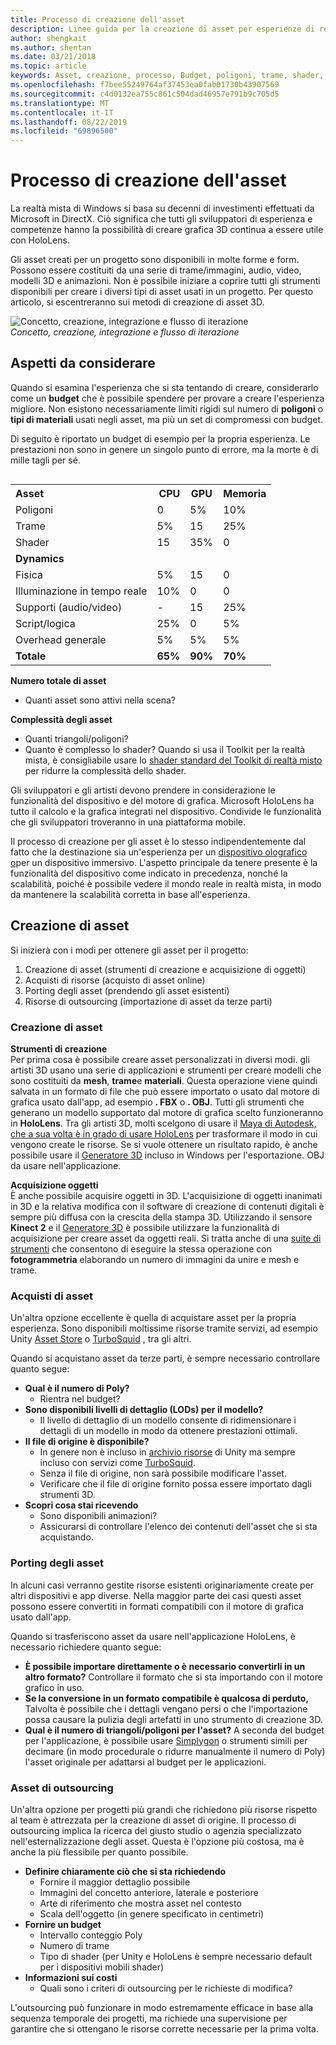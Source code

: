 ```yaml
---
title: Processo di creazione dell'asset
description: Linee guida per la creazione di asset per esperienze di realtà miste.
author: shengkait
ms.author: shentan
ms.date: 03/21/2018
ms.topic: article
keywords: Asset, creazione, processo, Budget, poligoni, trame, shader, prestazioni
ms.openlocfilehash: f7bee55249764af37453ea0fab01730b43907569
ms.sourcegitcommit: c4d0132ea755c861c504dad46957e791b9c705d5
ms.translationtype: MT
ms.contentlocale: it-IT
ms.lasthandoff: 08/22/2019
ms.locfileid: "69896500"
---
```

# <a name="asset-creation-process"></a>Processo di creazione dell'asset

La realtà mista di Windows si basa su decenni di investimenti effettuati da Microsoft in DirectX. Ciò significa che tutti gli sviluppatori di esperienza e competenze hanno la possibilità di creare grafica 3D continua a essere utile con HoloLens.

Gli asset creati per un progetto sono disponibili in molte forme e form. Possono essere costituiti da una serie di trame/immagini, audio, video, modelli 3D e animazioni. Non è possibile iniziare a coprire tutti gli strumenti disponibili per creare i diversi tipi di asset usati in un progetto. Per questo articolo, si escentreranno sui metodi di creazione di asset 3D.

![Concetto, creazione, integrazione e flusso di iterazione](images/concept-creation-integration-iteration-flow-640px.jpg)<br>
*Concetto, creazione, integrazione e flusso di iterazione*

## <a name="things-to-consider"></a>Aspetti da considerare

Quando si esamina l'esperienza che si sta tentando di creare, considerarlo come un **budget** che è possibile spendere per provare a creare l'esperienza migliore. Non esistono necessariamente limiti rigidi sul numero di **poligoni** o **tipi di materiali** usati negli asset, ma più un set di compromessi con budget.

Di seguito è riportato un budget di esempio per la propria esperienza. Le prestazioni non sono in genere un singolo punto di errore, ma la morte è di mille tagli per sé.
<br>

<table style="float:right; margin-left: 10px;">
<tr>
<th style="text-align:left;"><b>Asset</b></th><th style="text-align:right;"> CPU</th><th> GPU</th><th> Memoria</th>
</tr><tr>
<td> Poligoni</td><td> 0</td><td> 5%</td><td> 10%</td>
</tr><tr>
<td> Trame</td><td> 5%</td><td> 15</td><td>25%</td>
</tr><tr>
<td> Shader</td><td> 15</td><td> 35%</td><td> 0</td>
</tr><tr>
<td> <b>Dynamics</b></td><td></td><td></td><td></td>
</tr><tr>
<td> Fisica</td><td> 5%</td><td> 15</td><td> 0</td>
</tr><tr>
<td> Illuminazione in tempo reale</td><td> 10%</td><td> 0</td><td> 0</td>
</tr><tr>
<td> Supporti (audio/video)</td><td> -</td><td> 15</td><td> 25%</td>
</tr><tr>
<td> Script/logica</td><td> 25%</td><td> 0</td><td> 5%</td>
</tr><tr>
<td> Overhead generale</td><td> 5%</td><td> 5%</td><td> 5%</td>
</tr><tr>
<td> <b>Totale</b></td><td> <b>65%</b></td><td> <b>90%</b></td><td> <b>70%</b></td>
</tr>
</table>

**Numero totale di asset**
* Quanti asset sono attivi nella scena?

**Complessità degli asset**
* Quanti triangoli/poligoni?
* Quanto è complesso lo shader? Quando si usa il Toolkit per la realtà mista, è consigliabile usare lo [shader standard del Toolkit di realtà misto](https://github.com/microsoft/MixedRealityToolkit-Unity/blob/mrtk_release/Documentation/README_MRTKStandardShader.md) per ridurre la complessità dello shader.

Gli sviluppatori e gli artisti devono prendere in considerazione le funzionalità del dispositivo e del motore di grafica. Microsoft HoloLens ha tutto il calcolo e la grafica integrati nel dispositivo. Condivide le funzionalità che gli sviluppatori troveranno in una piattaforma mobile.

Il processo di creazione per gli asset è lo stesso indipendentemente dal fatto che la destinazione sia un'esperienza per un [dispositivo olografico o](mixed-reality.md#the-mixed-reality-spectrum)per un dispositivo immersivo. L'aspetto principale da tenere presente è la funzionalità del dispositivo come indicato in precedenza, nonché la scalabilità, poiché è possibile vedere il mondo reale in realtà mista, in modo da mantenere la scalabilità corretta in base all'esperienza. 

## <a name="authoring-assets"></a>Creazione di asset

Si inizierà con i modi per ottenere gli asset per il progetto:
1. Creazione di asset (strumenti di creazione e acquisizione di oggetti)
2. Acquisti di risorse (acquisto di asset online)
3. Porting degli asset (prendendo gli asset esistenti)
4. Risorse di outsourcing (importazione di asset da terze parti)

### <a name="creating-assets"></a>Creazione di asset

**Strumenti di creazione**<br>
Per prima cosa è possibile creare asset personalizzati in diversi modi. gli artisti 3D usano una serie di applicazioni e strumenti per creare modelli che sono costituiti da **mesh**, **trame**e **materiali**. Questa operazione viene quindi salvata in un formato di file che può essere importato o usato dal motore di grafica usato dall'app, ad esempio **. FBX** o **. OBJ**. Tutti gli strumenti che generano un modello supportato dal motore di grafica scelto funzioneranno in **HoloLens**. Tra gli artisti 3D, molti scelgono di usare il [Maya di Autodesk, che a sua volta è in grado di usare HoloLens](https://www.youtube.com/watch?v=q0K3n0Gf8mA) per trasformare il modo in cui vengono create le risorse. Se si vuole ottenere un risultato rapido, è anche possibile usare il [Generatore 3D](https://developer.microsoft.com/windows/hardware/3d-print/3d-builder-resources) incluso in Windows per l'esportazione. OBJ da usare nell'applicazione.

**Acquisizione oggetti**<br>
È anche possibile acquisire oggetti in 3D. L'acquisizione di oggetti inanimati in 3D e la relativa modifica con il software di creazione di contenuti digitali è sempre più diffusa con la crescita della stampa 3D. Utilizzando il sensore **Kinect 2** e il [Generatore 3D](https://developer.microsoft.com/windows/hardware/3d-print/3d-builder-resources) è possibile utilizzare la funzionalità di acquisizione per creare asset da oggetti reali. Si tratta anche di una [suite di strumenti](https://en.wikipedia.org/wiki/Comparison_of_photogrammetry_software) che consentono di eseguire la stessa operazione con **fotogrammetria** elaborando un numero di immagini da unire e mesh e trame.

### <a name="purchasing-assets"></a>Acquisti di asset

Un'altra opzione eccellente è quella di acquistare asset per la propria esperienza. Sono disponibili moltissime risorse tramite servizi, ad esempio Unity [Asset Store](https://www.assetstore.unity3d.com/) o [TurboSquid](http://www.turbosquid.com/) , tra gli altri.

Quando si acquistano asset da terze parti, è sempre necessario controllare quanto segue:
* **Qual è il numero di Poly?**
  * Rientra nel budget?
* **Sono disponibili livelli di dettaglio (LODs) per il modello?**
  * Il livello di dettaglio di un modello consente di ridimensionare i dettagli di un modello in modo da ottenere prestazioni ottimali.
* **Il file di origine è disponibile?**
  * In genere non è incluso in [archivio risorse](https://www.assetstore.unity3d.com/) di Unity ma sempre incluso con servizi come [TurboSquid](http://www.turbosquid.com/).
  * Senza il file di origine, non sarà possibile modificare l'asset.
  * Verificare che il file di origine fornito possa essere importato dagli strumenti 3D.
* **Scopri cosa stai ricevendo**
  * Sono disponibili animazioni?
  * Assicurarsi di controllare l'elenco dei contenuti dell'asset che si sta acquistando.

### <a name="porting-assets"></a>Porting degli asset

In alcuni casi verranno gestite risorse esistenti originariamente create per altri dispositivi e app diverse. Nella maggior parte dei casi questi asset possono essere convertiti in formati compatibili con il motore di grafica usato dall'app.

Quando si trasferiscono asset da usare nell'applicazione HoloLens, è necessario richiedere quanto segue:
* **È possibile importare direttamente o è necessario convertirli in un altro formato?** Controllare il formato che si sta importando con il motore grafico in uso.
* **Se la conversione in un formato compatibile è qualcosa di perduto,** Talvolta è possibile che i dettagli vengano persi o che l'importazione possa causare la pulizia degli artefatti in uno strumento di creazione 3D.
* **Qual è il numero di triangoli/poligoni per l'asset?** A seconda del budget per l'applicazione, è possibile usare [Simplygon](https://www.simplygon.com/) o strumenti simili per decimare (in modo procedurale o ridurre manualmente il numero di Poly) l'asset originale per adattarsi al budget per le applicazioni.

### <a name="outsourcing-assets"></a>Asset di outsourcing

Un'altra opzione per progetti più grandi che richiedono più risorse rispetto al team è attrezzata per la creazione di asset di origine. Il processo di outsourcing implica la ricerca del giusto studio o agenzia specializzato nell'esternalizzazione degli asset. Questa è l'opzione più costosa, ma è anche la più flessibile per quanto possibile.
* **Definire chiaramente ciò che si sta richiedendo**
  * Fornire il maggior dettaglio possibile
  * Immagini del concetto anteriore, laterale e posteriore
  * Arte di riferimento che mostra asset nel contesto
  * Scala dell'oggetto (in genere specificato in centimetri)
* **Fornire un budget**
  * Intervallo conteggio Poly
  * Numero di trame
  * Tipo di shader (per Unity e HoloLens è sempre necessario default per i dispositivi mobili shader)
* **Informazioni sui costi**
  * Quali sono i criteri di outsourcing per le richieste di modifica?

L'outsourcing può funzionare in modo estremamente efficace in base alla sequenza temporale dei progetti, ma richiede una supervisione per garantire che si ottengano le risorse corrette necessarie per la prima volta.
